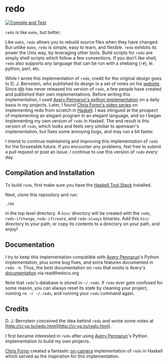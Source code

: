 # redo

[![Compile and Test](https://github.com/dinkelk/redo/actions/workflows/main.yml/badge.svg)](https://github.com/dinkelk/redo/actions/workflows/main.yml)

`redo` is like `make`, but better.

Like `make`, `redo` allows you to rebuild source files when they have changed. But unlike `make`, `redo` is simple, easy to learn, and flexible. `redo` exhibits its power the Unix way, by leveraging other tools. Build scripts for `redo` are simply shell scripts which follow a few conventions. If you don't like shell, `redo` also supports any language that can be run with a shebang (`!#`), ie. python, perl, etc.

While I wrote this implementation of `redo`, credit for the original design goes to D. J. Bernstein, who published its design in a set of notes on his [website]( http://cr.yp.to/redo.html). Since djb has never released his version of `redo`, a few people have created and published their own implementations. Before writing this implementation, I used [Avery Pennarun's python implementation](https://github.com/apenwarr/redo) on a daily basis in my projects. Later, I found [Chris Forno's video series](http://www.youtube.com/playlist?list=PLxj9UAX4Em-Ij4TKwKvo-SLp-Zbv-hB4B) on implementing redo from scratch in [Haskell](https://www.haskell.org/). I was intrigued at the prospect of implementing an elegant program in an elegant language, and so I began implementing my own version of `redo` in Haskell. The end result is this version of `redo`, which looks and feels very similiar to apenwarr's implementation, but fixes some annoying bugs, and may run a bit faster.

I intend to continue maintaining and improving this implementation of `redo` for the forseeable future. If you encounter any problems, feel free to submit a pull request or post an issue. I continue to use this version of `redo` every day.

## Compilation and Installation

To build `redo`, first make sure you have the [Haskell Tool Stack](https://docs.haskellstack.org/en/stable/install_and_upgrade/) installed.

Next, clone this repository and run:

    ./do

in the top level directory. A `bin/` directory will be created with the `redo`, `redo-ifchange`, `redo-ifcreate`, and `redo-always` binaries. Add this `bin/` directory to your path, or copy its contents to a directory on your path, and enjoy!

## Documentation

I try to keep this implementation compatible with [Avery Pennarun](https://github.com/apenwarr/redo)'s Python implementation, plus some bug fixes, and extra features documented in `redo -h`. Thus, the best documentation on `redo` that exists is Avery's [documentation](https://redo.readthedocs.io/en/latest/) via readthedocs.org

Note that `redo`'s database is stored in `~/.redo`. If `redo` ever gets confused for some reason, you can always reset its state by cleaning your project, running `rm -r ~/.redo`, and running your `redo` command again.

## Credits

D. J. Bernstein conceived the idea behind `redo` and wrote some notes at [http://cr.yp.to/redo.html](http://cr.yp.to/redo.html).

I first became interested in `redo` after using [Avery Pennarun](https://github.com/apenwarr/redo)'s Python implementation to build my own projects. 

[Chris Forno](https://github.com/jekor) created a fantastic [on-camera](https://www.youtube.com/watch?v=zZ_nI9E9g0I) implementation of `redo` in Haskell which served as the inspiration for this implementation.
